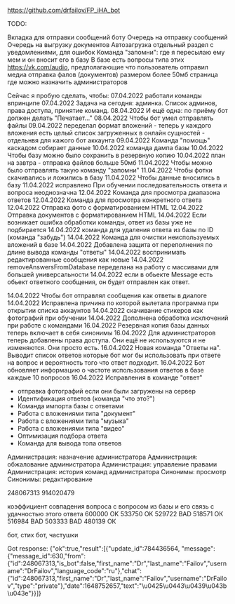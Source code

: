 https://github.com/drfailov/FP_iHA_bot


TODO:

Вкладка для отправки сообщений боту
Очередь на отправку сообщений
Очередь на выгрузку документов
Автозагрузка
отдельный раздел с уведомлениями, для ошибок
Команда "запомни": где я пересылаю ему мем и он вносит его в базу
В базе есть вопросы типа этих https://vk.com/audio, предполагающие что пользователь отправил медиа
отправка фалов (документов) размером более 50мб
страница где можно назначить администраторов

Сейчас я пробую сделать, чтобы:
07.04.2022 работали команды впринципе
07.04.2022 Задача на сегодня: админка. Список админов, права доступа, принятие команд.
08.04.2022 И ещё одна: по приёму бот должен делать "Печатает..."
08.04.2022 Чтобы бот умел отправлять файлы
09.04.2022 переделал формат вложений - теперь у каждого вложения есть целый список загруженных в онлайн сущностей - отдельнвя для кажого бот аккаунта
09.04.2022 Команда "помощь" каскадом собирает данные
10.04.2022 команда дампа базы
10.04.2022 Чтобы базу можно было сохранить в резервную копию
10.04.2022 план на завтра - отправка файлов больше 50мб
11.04.2022 Чтобы можно было отправлять такую команду "запомни"
11.04.2022 Чтобы фотки скачивались и ложились в базу
11.04.2022 Чтобы данные вносились в базу
11.04.2022 исправлено При обучении последовательность ответа и вопроса неоднозначна
12.04.2022 Команда для просмотра диапазона ответов
12.04.2022 Команда для просмотра конкретного ответа
12.04.2022 Отправка фото с форматированием HTML
12.04.2022 Отправка документов с форматированием HTML
14.04.2022 Если возникает ошибка обработки команды, ответ из базы уже не подбирается
14.04.2022 команда для удаления ответа из базы по ID (команда "забудь")
14.04.2022 Команда для очистки неиспользуемых вложений в базе
14.04.2022 Добавлена защита от переполнения по длине вывода команды "ответы"
14.04.2022 воспринимать редактированные сообщения как новые
14.04.2022 removeAnswersFromDatabase переделана на работу с массивами для большей универсальности
14.04.2022 если в обьекте Message есть обьект ответного сообщения, он будет отправлен как ответ.

14.04.2022 Чтобы бот отправлял сообщения как ответы в диалоге
14.04.2022 Исправлена причина по которой вылетала программа при открытии списка аккаунтов
14.04.2022 скачивание стикеров как фотографий при обучении
14.04.2022 Дополнена обработка исключений при работе с командами
16.04.2022 Резервная копия базы данных теперь включает в себя синонимы
16.04.2022 Для администраторов теперь добавлены права доступа. Они ещё не используются и не изменяются. Они просто есть.
16.04.2022 Новая команда "Ответы на". Выводит список ответов которые бот мог бы использовать при ответе на вопрос и вероятность того что ответ подходит.
16.04.2022 Бот обновляет информацию о частоте использования ответов в базе каждые 10 вопросов
16.04.2022 Исправления в команде "ответ"



- отправка фотографий если они были загружены на сервер
- Идентификация ответов (команда "что это?")
- Команда импорта базы с ответами
- Работа с вложениями типа "документ"
- Работа с вложениями типа "музыка"
- Работа с вложениями типа "видео"
- Оптимизация подбора ответа
- Команда для вывода топа ответов


Администрация: назначение администратора
Администрация: обжалование администратора
Администрация: управление правами
Администрация: история команд администратора
Синонимы: просмотр
Синонимы: редактирование


248067313 
914020479 









коэффициент совпадения вопроса с вопросом из базы и его связь с удачностью этого ответа
600000 OK
533750 OK
529722 BAD
518571 ОК
516984 BAD
503333 BAD
480139 ОК



бот, стих
бот, частушки



Got response: {"ok":true,"result":[{"update_id":784436564,
    "message":{"message_id":630,"from":{"id":248067313,"is_bot":false,"first_name":"Dr","last_name":"Failov","username":"DrFailov","language_code":"ru"},"chat":{"id":248067313,"first_name":"Dr","last_name":"Failov","username":"DrFailov","type":"private"},"date":1648752657,"text":"\u0425\u0443\u0439\u043b\u043e"}}]}